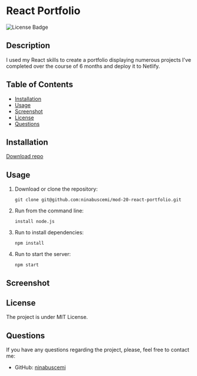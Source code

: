 # React Portfolio

![License Badge](https://badgen.net/static/license/MIT/blue)

## Description

I used my React skills to create a portfolio displaying numerous projects I've completed over the course of 6 months and deploy it to Netlify.

## Table of Contents

- [Installation](#installation)
- [Usage](#usage)
- [Screenshot](#screenshot)
- [License](#license)
- [Questions](#questions)

## Installation

[Download repo](https://github.com/ninabuscemi/mod-20-react-portfolio)

## Usage

1. Download or clone the repository:

    ```
    git clone git@github.com:ninabuscemi/mod-20-react-portfolio.git
    ```

2. Run from the command line:

    ```
    install node.js
    ```
4. Run to install dependencies:

    ```
    npm install
    ```

5. Run to start the server:

    ```
    npm start
    ```

## Screenshot

## License

The project is under MIT License.
 
## Questions

If you have any questions regarding the project, please, feel free to contact me:

- GitHub: [ninabuscemi](https://github.com/ninabuscemi)